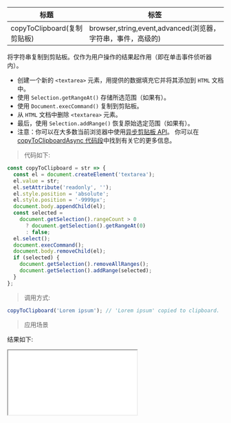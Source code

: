 | 标题                        | 标签                                                        |
| --------------------------- | ----------------------------------------------------------- |
| copyToClipboard(复制剪贴板) | browser,string,event,advanced(浏览器，字符串，事件，高级的) |

将字符串复制到剪贴板。仅作为用户操作的结果起作用（即在单击事件侦听器内）。

- 创建一个新的 `<textarea>` 元素，用提供的数据填充它并将其添加到 `HTML` 文档中。
- 使用 `Selection.getRangeAt()` 存储所选范围（如果有）。
- 使用 `Document.execCommand()` 复制到剪贴板。
- 从 `HTML` 文档中删除 `<textarea>` 元素。
- 最后，使用 `Selection.addRange()` 恢复原始选定范围（如果有）。
- 注意：你可以在大多数当前浏览器中使用[异步剪贴板 API](https://developer.mozilla.org/en-US/docs/Web/API/Clipboard_API)。 你可以在 [copyToClipboardAsync 代码段](https://github.com/eveningwater/code-segment/blob/main/codes/javascript/copyToClipboardAsync.md)中找到有关它的更多信息。

> 代码如下:

```js
const copyToClipboard = str => {
  const el = document.createElement('textarea');
  el.value = str;
  el.setAttribute('readonly', '');
  el.style.position = 'absolute';
  el.style.position = '-9999px';
  document.body.appendChild(el);
  const selected =
    document.getSelection().rangeCount > 0
      ? document.getSelection().getRangeAt(0)
      : false;
  el.select();
  document.execCommand();
  document.body.removeChild(el);
  if (selected) {
    document.getSelection().removeAllRanges();
    document.getSelection().addRange(selected);
  }
};
```

> 调用方式:

```js
copyToClipboard('Lorem ipsum'); // 'Lorem ipsum' copied to clipboard.
```

> 应用场景

<div class="code-editor" data-url="codes/javascript/html/copyToClipboard.html" data-language="html"></div>

结果如下:

<iframe src="codes/javascript/html/copyToClipboard.html"></iframe>
